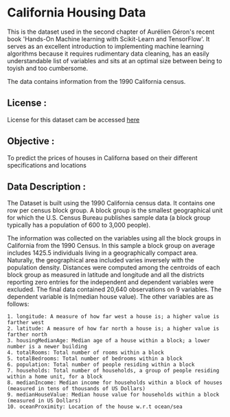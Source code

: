 # California Housing Data

This is the dataset used in the second chapter of Aurélien Géron's recent book 'Hands-On Machine learning with Scikit-Learn and TensorFlow'.
It serves as an excellent introduction to implementing machine learning algorithms because it requires rudimentary data cleaning, has an easily understandable list of variables and sits at an optimal size between being to toyish and too cumbersome.

The data contains information from the 1990 California census.

## License : 

License for this dataset cam be accessed [here](https://creativecommons.org/publicdomain/zero/1.0/)

## Objective : 

To predict the prices of houses in Californa based on their different specifications and locations

## Data Description : 

The Dataset is built using the 1990 California census data. It contains one row per census block group. A block group is the smallest geographical unit for which the U.S. Census Bureau publishes sample data (a block group typically has a population of 600 to 3,000 people).

The information was collected on the variables using all the block groups in California from the 1990 Census. In this sample a block group on average includes 1425.5 individuals living in a geographically compact area. Naturally, the geographical area included varies inversely with the population density. Distances were computed among the centroids of each block group as measured in latitude and longitude and all the districts reporting zero entries for the independent and dependent variables were excluded. The final data contained 20,640 observations on 9 variables. The dependent variable is ln(median house value). The other variables are as follows: 

    1. longitude: A measure of how far west a house is; a higher value is farther west
    2. latitude: A measure of how far north a house is; a higher value is farther north
    3. housingMedianAge: Median age of a house within a block; a lower number is a newer building
    4. totalRooms: Total number of rooms within a block
    5. totalBedrooms: Total number of bedrooms within a block
    6. population: Total number of people residing within a block
    7. households: Total number of households, a group of people residing within a home unit, for a block
    8. medianIncome: Median income for households within a block of houses (measured in tens of thousands of US Dollars)
    9. medianHouseValue: Median house value for households within a block (measured in US Dollars)
    10. oceanProximity: Location of the house w.r.t ocean/sea

